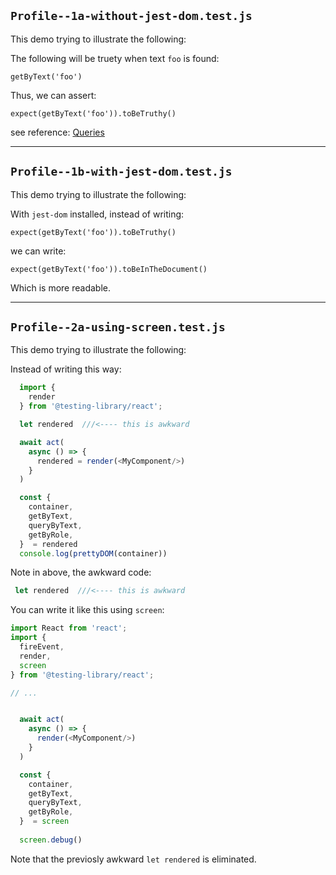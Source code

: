 ##  `Profile--1a-without-jest-dom.test.js` 

This demo trying to illustrate the following: 

The following will be truety when text `foo` is found:

```
getByText('foo')
```

Thus, we can assert: 

```
expect(getByText('foo')).toBeTruthy()
```

see reference: [Queries](https://testing-library.com/docs/react-testing-library/cheatsheet/#queries)

---

##  `Profile--1b-with-jest-dom.test.js`

This demo trying to illustrate the following: 

With `jest-dom` installed, instead of writing: 

```
expect(getByText('foo')).toBeTruthy()
```

we can write:

```
expect(getByText('foo')).toBeInTheDocument()
```

Which is more readable.



---

## `Profile--2a-using-screen.test.js`

This demo trying to illustrate the following: 

Instead of writing this way:

```js
  import {
    render
  } from '@testing-library/react';

  let rendered  ///<---- this is awkward

  await act(
    async () => {
      rendered = render(<MyComponent/>)
    }
  )

  const {
    container,
    getByText,
    queryByText,
    getByRole,
  }  = rendered
  console.log(prettyDOM(container))
```

Note in above, the awkward code:

```js
 let rendered  ///<---- this is awkward
```



You can write it like this using `screen`:

```js
import React from 'react';
import {
  fireEvent,
  render,
  screen
} from '@testing-library/react';

// ... 


  await act(
    async () => {
      render(<MyComponent/>)
    }
  )

  const {
    container,
    getByText,
    queryByText,
    getByRole,
  }  = screen
  
  screen.debug()
```

Note that the previosly awkward `let rendered` is eliminated.







